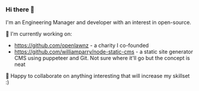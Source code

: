 ### Hi there 👋

I'm an Engineering Manager and developer with an interest in open-source.

🔭 I'm currently working on:

- https://github.com/openlawnz - a charity I co-founded
- https://github.com/williamparry/node-static-cms - a static site generator CMS using puppeteer and Git. Not sure where it'll go but the concept is neat

👯 Happy to collaborate on anything interesting that will increase my skillset :)

<!--
**williamparry/williamparry** is a ✨ _special_ ✨ repository because its `README.md` (this file) appears on your GitHub profile.

Here are some ideas to get you started:

- 🔭 I’m currently working on ...
- 🌱 I’m currently learning ...
- 👯 I’m looking to collaborate on ...
- 🤔 I’m looking for help with ...
- 💬 Ask me about ...
- 📫 How to reach me: ...
- 😄 Pronouns: ...
- ⚡ Fun fact: ...
-->
